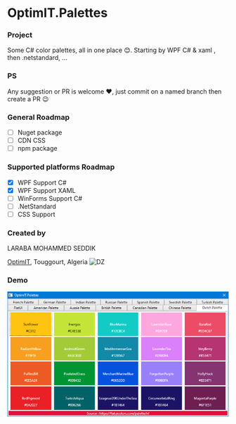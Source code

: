 # OptimIT.Palettes

### Project
Some C# color palettes, all in one place 😊. Starting by WPF C# & xaml , then .netstandard, ...

### PS
Any suggestion or PR is welcome ❤, just commit on a named branch then create a PR 😉

### General Roadmap
- [ ] Nuget package
- [ ] CDN CSS
- [ ] npm package

### Supported platforms Roadmap
- [x] WPF Support C#
- [x] WPF Support XAML
- [ ] WinForms Support C#
- [ ] .NetStandard
- [ ] CSS Support

### Created by
LARABA MOHAMMED SEDDIK

[OptimIT](https://optimit.dz "OptimIT"), Touggourt, Algeria ![DZ](https://www.countryflags.io/dz/shiny/24.png)

### Demo

![Demo app](https://raw.githubusercontent.com/seddik/optimit.palettes/master/img/main.png)


